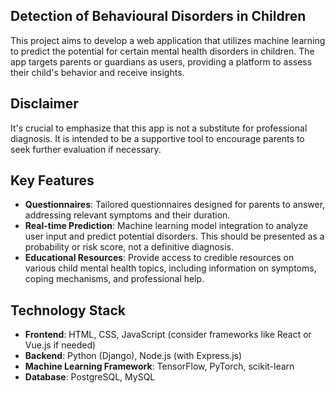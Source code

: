 ## Detection of Behavioural Disorders in Children

This project aims to develop a web application that utilizes machine learning to predict the potential for certain mental health disorders in children. The app targets parents or guardians as users, providing a platform to assess their child's behavior and receive insights.

## Disclaimer

It's crucial to emphasize that this app is not a substitute for professional diagnosis. It is intended to be a supportive tool to encourage parents to seek further evaluation if necessary.

## Key Features

- **Questionnaires**: Tailored questionnaires designed for parents to answer, addressing relevant symptoms and their duration.
- **Real-time Prediction**: Machine learning model integration to analyze user input and predict potential disorders. This should be presented as a probability or risk score, not a definitive diagnosis.
- **Educational Resources**: Provide access to credible resources on various child mental health topics, including information on symptoms, coping mechanisms, and professional help.

## Technology Stack

- **Frontend**: HTML, CSS, JavaScript (consider frameworks like React or Vue.js if needed)
- **Backend**: Python (Django), Node.js (with Express.js)
- **Machine Learning Framework**: TensorFlow, PyTorch, scikit-learn
- **Database**: PostgreSQL, MySQL
